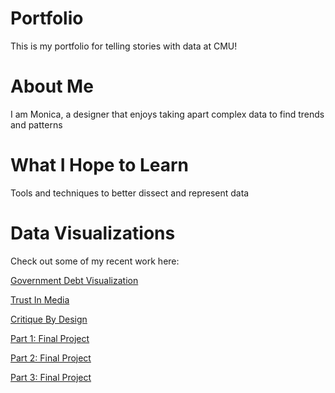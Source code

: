 # Portfolio
This is my portfolio for telling stories with data at CMU!

# About Me 
I am Monica, a designer that enjoys taking apart complex data to find trends and patterns 

# What I Hope to Learn 
Tools and techniques to better dissect and represent data 

# Data Visualizations
Check out some of my recent work here:

[Government Debt Visualization](/governmentdebt.md)

[Trust In Media](/trustinmedia.md)

[Critique By Design](/DataCritique.md)

[Part 1: Final Project](/part1finalproject.md)

[Part 2: Final Project](/part2finalproject.md)

[Part 3: Final Project](/part3finalproject.md)
